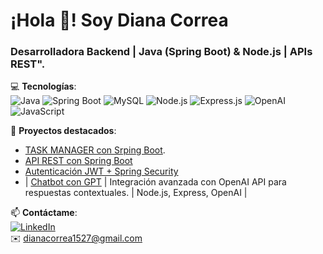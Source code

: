# ¡Hola 👋! Soy Diana Correa  
### **Desarrolladora Backend | Java (Spring Boot) & Node.js | APIs REST".**  

💻 **Tecnologías**:  
![Java](https://img.shields.io/badge/Java-ED8B00?style=for-the-badge&logo=openjdk&logoColor=white)
![Spring Boot](https://img.shields.io/badge/Spring_Boot-6DB33F?style=for-the-badge&logo=spring&logoColor=white)
![MySQL](https://img.shields.io/badge/MySQL-4479A1?style=for-the-badge&logo=mysql&logoColor=white)
![Node.js](https://img.shields.io/badge/Node.js-339933?style=for-the-badge&logo=nodedotjs&logoColor=white)
![Express.js](https://img.shields.io/badge/Express.js-000000?style=for-the-badge&logo=express&logoColor=white)
![OpenAI](https://img.shields.io/badge/OpenAI-412991?style=for-the-badge&logo=openai&logoColor=white)
![JavaScript](https://img.shields.io/badge/JavaScript-F7DF1E?style=for-the-badge&logo=javascript&logoColor=black)


🔧 **Proyectos destacados**:  

- [ TASK MANAGER con Srping Boot](https://github.com/dianacorrea-1527/Task-manager-api).
- [API REST con Spring Boot](https://github.com/CarlosAriasLK/BusinessIntelligence)  
- [Autenticación JWT + Spring Security](https://github.com/CarlosAriasLK/BusinessIntelligence)
- | [Chatbot con GPT](https://github.com/dianacorrea-1527/chatBotGpt) | Integración avanzada con OpenAI API para respuestas contextuales. | Node.js, Express, OpenAI |  


📫 **Contáctame**:  
[![LinkedIn](https://img.shields.io/badge/LinkedIn-0077B5?style=for-the-badge&logo=linkedin&logoColor=white)](https://www.linkedin.com/in/diana-correa-7b58061b4/)  
✉️ dianacorrea1527@gmail.com
